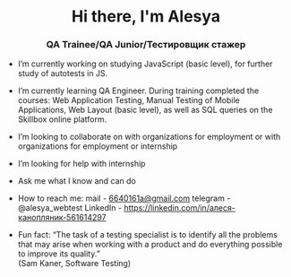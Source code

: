<h1 align="center"> Hi there, I'm Alesya </h1>
<h3 align="center"> QA Trainee/QA Junior/Тестировщик стажер </h3>


- I’m currently working on studying JavaScript (basic level), for further study of autotests in JS.

- I’m currently learning QA Engineer. During training completed the courses: Web Application Testing, Manual Testing of Mobile Applications, Web Layout (basic level), as well as SQL queries on the Skillbox online platform.

- I’m looking to collaborate on with organizations for employment or with organizations for employment or internship

- I’m looking for help with internship

- Ask me what I know and can do

- How to reach me:
mail - 6640161a@gmail.com
telegram - @alesya_webtest
LinkedIn - https://linkedin.com/in/алеся-канопляник-561614297

- Fun fact: “The task of a testing specialist is to identify all the problems that may arise when working with a product and do everything possible to improve its quality.”  
(Sam Kaner, Software Testing)


